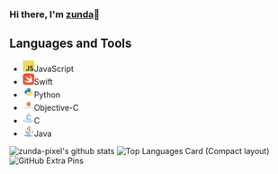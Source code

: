### Hi there, I'm [zunda](https://twitter.com/zunda_pixel)👋

## Languages and Tools

- <code><img height="20" src="https://raw.githubusercontent.com/github/explore/80688e429a7d4ef2fca1e82350fe8e3517d3494d/topics/javascript/javascript.png"></code>JavaScript
- <img height="20" src="https://raw.githubusercontent.com/github/explore/80688e429a7d4ef2fca1e82350fe8e3517d3494d/topics/swift/swift.png">Swift
- <img height="20" src="https://raw.githubusercontent.com/github/explore/80688e429a7d4ef2fca1e82350fe8e3517d3494d/topics/python/python.png">Python
- <img height="20" src="https://raw.githubusercontent.com/github/explore/80688e429a7d4ef2fca1e82350fe8e3517d3494d/topics/objective-c/objective-c.png">Objective-C
- <img height="20" src="https://raw.githubusercontent.com/github/explore/80688e429a7d4ef2fca1e82350fe8e3517d3494d/topics/c/c.png">C
- <img height="20" src="https://raw.githubusercontent.com/github/explore/80688e429a7d4ef2fca1e82350fe8e3517d3494d/topics/java/java.png">Java

![zunda-pixel's github stats](https://github-readme-stats.vercel.app/api?username=zunda-pixel&count_private=true&theme=calm)
![Top Languages Card (Compact layout)](https://github-readme-stats.vercel.app/api/top-langs/?username=zunda-pixel&layout=compact&theme=calm)
![GitHub Extra Pins](https://github-readme-stats.vercel.app/api/pin/?username=zunda-pixel&repo=ChangeKeySound&theme=calm)
